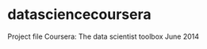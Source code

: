 datasciencecoursera
===================

Project file Coursera: The data scientist toolbox June 2014
